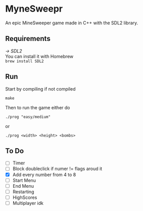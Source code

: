 # MyneSweepr
An epic MineSweeper game made in C++ with the SDL2 library.

## Requirements
_-> SDL2_  
You can install it with Homebrew  
`brew install SDL2`  

## Run
Start by compiling if not compiled  

`make`  

Then to run the game either do  

`./prog "easy/medium"`  

or  

`./prog <width> <height> <bombs>`  

## To Do

- [ ] Timer
- [ ] Block doubleclick if numer != flags aroud it
- [x] Add every number from 4 to 8
- [ ] Start Menu
- [ ] End Menu
- [ ] Restarting
- [ ] HighScores
- [ ] Multiplayer idk
